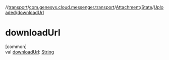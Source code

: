 //[transport](../../../../../index.md)/[com.genesys.cloud.messenger.transport](../../../index.md)/[Attachment](../../index.md)/[State](../index.md)/[Uploaded](index.md)/[downloadUrl](download-url.md)

# downloadUrl

[common]\
val [downloadUrl](download-url.md): [String](https://kotlinlang.org/api/latest/jvm/stdlib/kotlin/-string/index.html)
